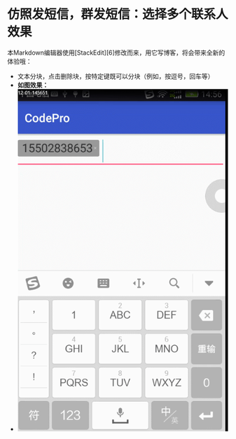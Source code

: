 # 仿照发短信，群发短信：选择多个联系人效果

本Markdown编辑器使用[StackEdit][6]修改而来，用它写博客，将会带来全新的体验哦：

- 文本分块，点击删除块，按特定键既可以分块（例如，按逗号，回车等）
- **如图效果：**
- ![这里写图片描述](https://github.com/yiluyoufeng/CodePro/blob/master/screenshot/dome.gif)
